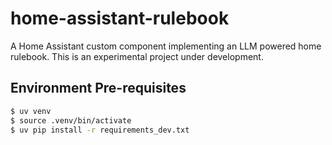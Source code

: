 # home-assistant-rulebook

A Home Assistant custom component implementing an LLM powered home rulebook.
This is an experimental project under development.

## Environment Pre-requisites

```bash
$ uv venv
$ source .venv/bin/activate
$ uv pip install -r requirements_dev.txt
```
